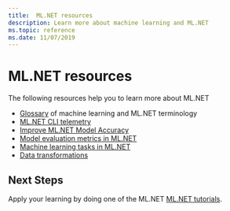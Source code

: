 ```yaml
---
title:  ML.NET resources
description: Learn more about machine learning and ML.NET
ms.topic: reference
ms.date: 11/07/2019
---
```

# ML.NET resources

The following resources help you to learn more about ML.NET

- [Glossary](glossary.md) of machine learning and ML.NET terminology
- [ML.NET CLI telemetry](ml-net-cli-telemetry.md)
- [Improve ML.NET Model Accuracy](improve-machine-learning-model-ml-net.md)
- [Model evaluation metrics in ML.NET](metrics.md)
- [Machine learning tasks in ML.NET](tasks.md)
- [Data transformations](transforms.md)

## Next Steps

Apply your learning by doing one of the ML.NET [ML.NET tutorials](../tutorials/index.md).
